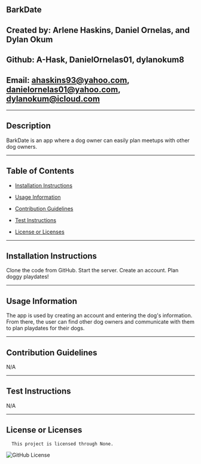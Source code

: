 ## BarkDate

## Created by: Arlene Haskins, Daniel Ornelas, and Dylan Okum

## Github: A-Hask, DanielOrnelas01, dylanokum8

## Email: ahaskins93@yahoo.com, danielornelas01@yahoo.com, dylanokum@icloud.com

---

## Description

BarkDate is an app where a dog owner can easily plan meetups with other dog owners.

---

## Table of Contents

- [Installation Instructions](#installation-instructions)

- [Usage Information](#usage-information)

- [Contribution Guidelines](#contribution-guidelines)

- [Test Instructions](#test-instructions)

- [License or Licenses](#license-or-licenses)

---

## Installation Instructions

Clone the code from GitHub. Start the server. Create an account. Plan doggy playdates!

---

## Usage Information

The app is used by creating an account and entering the dog's information. From there, the user can find other dog owners and communicate with them to plan playdates for their dogs.

---

## Contribution Guidelines

N/A

---

## Test Instructions

N/A

---

## License or Licenses

      This project is licensed through None.

![GitHub License](https://img.shields.io/badge/license-None-blue.svg)
